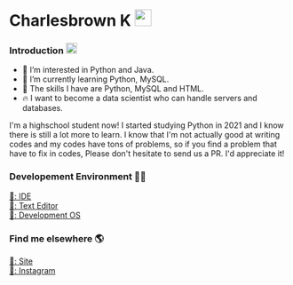 # Charlesbrown K <img src="https://media.giphy.com/media/hvRJCLFzcasrR4ia7z/giphy.gif" width="30px">
### Introduction <img src="https://media.giphy.com/media/ZdNlmHHr7czumQPvNE/giphy.gif" width="20px">
- 👀 I’m interested in Python and Java.
- 🌱 I’m currently learning Python, MySQL.
- 🔧 The skills I have are Python, MySQL and HTML.
- 🔥 I want to become a data scientist who can handle servers and databases.

I'm a highschool student now! I started studying Python in 2021 and I know there is still a lot more to learn. I know that I'm not actually good at writing codes and my codes have tons of problems, so if you find a problem that have to fix in codes, Please don't hesitate to send us a PR. I'd appreciate it!


### Developement Environment 👨‍💻

[🏡: IDE](https://code.visualstudio.com/#alt-downloads/) <br>
[🎫: Text Editor](https://www.sublimetext.com/) <br>
[🌠: Development OS](https://www.linuxmint.com/download.php) <br>


### Find me elsewhere 🌎

[🚀: Site](https://charlesbrownk.github.io/) <br>
[📸: Instagram](https://www.instagram.com/junghoon_kim04/) <br>
<!-- https://giphy.com/gifs/ehz3LfVj7NvpY8jYUY -->
